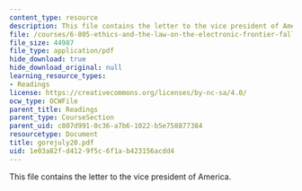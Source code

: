 ```yaml
---
content_type: resource
description: This file contains the letter to the vice president of America.
file: /courses/6-805-ethics-and-the-law-on-the-electronic-frontier-fall-2005/1e03a82fd4129f5c6f1ab423156acdd4_gorejuly20.pdf
file_size: 44987
file_type: application/pdf
hide_download: true
hide_download_original: null
learning_resource_types:
- Readings
license: https://creativecommons.org/licenses/by-nc-sa/4.0/
ocw_type: OCWFile
parent_title: Readings
parent_type: CourseSection
parent_uid: c807d991-0c36-a7b6-1022-b5e758877384
resourcetype: Document
title: gorejuly20.pdf
uid: 1e03a82f-d412-9f5c-6f1a-b423156acdd4
---
```

This file contains the letter to the vice president of America.